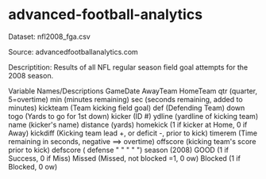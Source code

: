 # advanced-football-analytics

Dataset: nfl2008_fga.csv

Source:  advancedfootballanalytics.com

Descriptition: Results of all NFL regular season field goal attempts
for the 2008 season.

Variable Names/Descriptions
GameDate
AwayTeam
HomeTeam
qtr   (quarter, 5=overtime)
min   (minutes remaining)
sec   (seconds remaining, added to minutes)
kickteam   (Team kicking field goal)
def        (Defending Team)
down 
togo       (Yards to go for 1st down)
kicker     (ID #)
ydline     (yardline of kicking team)
name       (kicker's name)
distance   (yards)
homekick   (1 if kicker at Home, 0 if Away)
kickdiff   (Kicking team lead +, or deficit -, prior to kick)
timerem    (Time remaining in seconds, negative ==> overtime)
offscore   (kicking team's score prior to kick)
defscore   (  defense  "     "     "    "   ")
season     (2008)
GOOD       (1 if Success, 0 if Miss)
Missed     (Missed, not blocked =1, 0 ow)
Blocked    (1 if Blocked, 0 ow)
